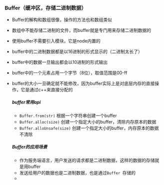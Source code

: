 ### Buffer（缓冲区，存储二进制数据）

- Buffer的解构和数组很像，操作的方法也和数组类似

- 数组中不能存储二进制的文件，而buffer就是专门用来存储二进制数据的

- 使用buffer不需要引入模块，它是node内置的

- buffer中的二进制数据都是以16进制的形式显示的（二进制太长了）

- buffer中的数据一旦输出都会以10进制的形式输出

- buffer中的一个元素占用一个字节（8位），取值范围是00-ff

- buffer的大小一旦确定就不能修改，因为buffer实际上是对底层内存的直接操作，它是通过c++来直接分配的

  ##### buffer常用api

  - `Buffer.from(str)` 根据一个字符串创建一个buffer
  - `Buffer.alloc(size)` 创建一个指定大小的buffer，清除内存原本的数据
  - `Buffer.alloUnsafe(size)` 创建一个指定大小的buffer，内存原本的数据不清除

  ##### Buffer的应用场景

   - 作为服务端语言，用户发送的请求都是二进制数据，这样的数据的存储就是用buffer
   - 发送给用户的数据也是二进制数据，也是通过`Buffer `存储的
   - ​

  ​

